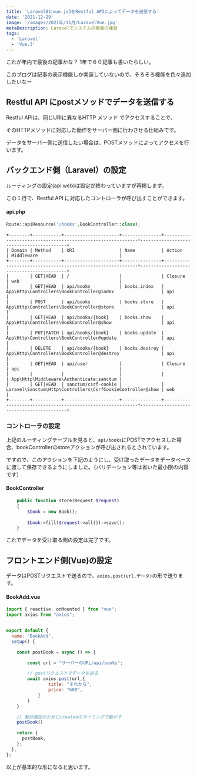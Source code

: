 ```yaml
---
title: 'Laravel8とvue.js3をRestful APIによってデータを送信する'
date: '2021-12-29'
image: '/images/2021年/11月/LaravelVue.jpg'
metaDescription: Laravelでシステムの実装の練習
tags:
  - 'Laravel'
  - 'Vue.3'
---
```


これが年内で最後の記事かな？ 1年で６０記事も書いたらしい。

このブログは記事の表示機能しか実装していないので、そろそろ機能を色々追加したいなー


## Restful API にpostメソッドでデータを送信する

<red><bold>Restful API</bold></red>は、同じURIに異なる<red><bold>HTTP メソッド</bold></red> でアクセスすることで、

そのHTTPメソッドに対応した動作をサーバー側に行わさせる仕組みです。

データをサーバー側に送信したい場合は、<bold>POST</bold>メソッドによってアクセスを行います。


## バックエンド側（Laravel）の設定
ルーティングの設定(api.web)は設定が終わっていますが再掲します。

この１行で、Restful API に対応したコントローラが呼び出すことができます。

#### api.php
```php
Route::apiResource('/books',BookController::class);
```
```
+--------+-----------+---------------------+---------------+------------------------------------------------------------+------------------------------------------+
| Domain | Method    | URI                 | Name          | Action                                                     | Middleware                               |
+--------+-----------+---------------------+---------------+------------------------------------------------------------+------------------------------------------+
|        | GET|HEAD  | /                   |               | Closure                                                    | web                                      |
|        | GET|HEAD  | api/books           | books.index   | App\Http\Controllers\BookController@index                  | api                                      |
|        | POST      | api/books           | books.store   | App\Http\Controllers\BookController@store                  | api                                      |
|        | GET|HEAD  | api/books/{book}    | books.show    | App\Http\Controllers\BookController@show                   | api                                      |
|        | PUT|PATCH | api/books/{book}    | books.update  | App\Http\Controllers\BookController@update                 | api                                      |
|        | DELETE    | api/books/{book}    | books.destroy | App\Http\Controllers\BookController@destroy                | api                                      |
|        | GET|HEAD  | api/user            |               | Closure                                                    | api                                      |
|        |           |                     |               |                                                            | App\Http\Middleware\Authenticate:sanctum |
|        | GET|HEAD  | sanctum/csrf-cookie |               | Laravel\Sanctum\Http\Controllers\CsrfCookieController@show | web                                      |
+--------+-----------+---------------------+---------------+------------------------------------------------------------+------------------------------------------+
```
### コントローラの設定
上記のルーティングテーブルを見ると、<code>api/books</code>に<bold>POST</bold>でアクセスした場合、bookControllerの<bold>storeアクション</bold>が呼び出されるとされています。

ですので、このアクションを下記のようにし、受け取ったデータをデータベースに渡して保存できるようにしました。（バリデーション等は省いた最小限の内容です）

#### BookController
```php
    public function store(Request $request)
    {
        $book = new Book();
   
        $book->fill($request->all())->save();
    }
```

これでデータを受け取る側の設定は完了です。

## フロントエンド側(Vue)の設定


データはPOSTリクエストで送るので、<code>axios.post(url,データ)</code>の形で送ります。


#### BookAdd.vue

```javascript
import { reactive, onMounted } from "vue";
import axios from "axios";


export default {
  name: "BookAdd",
  setup() {

    const postBook = async () => {

        const url = "サーバーのURL/api/books";

        // postリクエストでデータを送る
        await axios.post(url,{
                title: "それから",
                price: "600",
            }
        )
    }

    // 動作確認のためにcreatedのタイミングで動かす
    postBook()

    return {
      postBook,
    };
  },
};
```

以上が基本的な形になると思います。


